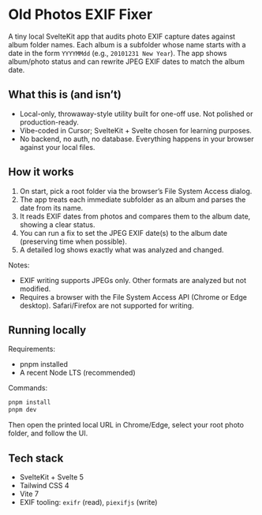 # Old Photos EXIF Fixer

A tiny local SvelteKit app that audits photo EXIF capture dates against album folder names. Each album is a subfolder whose name starts with a date in the form `YYYYMMdd` (e.g., `20101231 New Year`). The app shows album/photo status and can rewrite JPEG EXIF dates to match the album date.

## What this is (and isn’t)

- Local-only, throwaway-style utility built for one-off use. Not polished or production-ready.
- Vibe-coded in Cursor; SvelteKit + Svelte chosen for learning purposes.
- No backend, no auth, no database. Everything happens in your browser against your local files.

## How it works

1. On start, pick a root folder via the browser’s File System Access dialog.
2. The app treats each immediate subfolder as an album and parses the date from its name.
3. It reads EXIF dates from photos and compares them to the album date, showing a clear status.
4. You can run a fix to set the JPEG EXIF date(s) to the album date (preserving time when possible).
5. A detailed log shows exactly what was analyzed and changed.

Notes:

- EXIF writing supports JPEGs only. Other formats are analyzed but not modified.
- Requires a browser with the File System Access API (Chrome or Edge desktop). Safari/Firefox are not supported for writing.

## Running locally

Requirements:

- pnpm installed
- A recent Node LTS (recommended)

Commands:

```bash
pnpm install
pnpm dev
```

Then open the printed local URL in Chrome/Edge, select your root photo folder, and follow the UI.

## Tech stack

- SvelteKit + Svelte 5
- Tailwind CSS 4
- Vite 7
- EXIF tooling: `exifr` (read), `piexifjs` (write)
